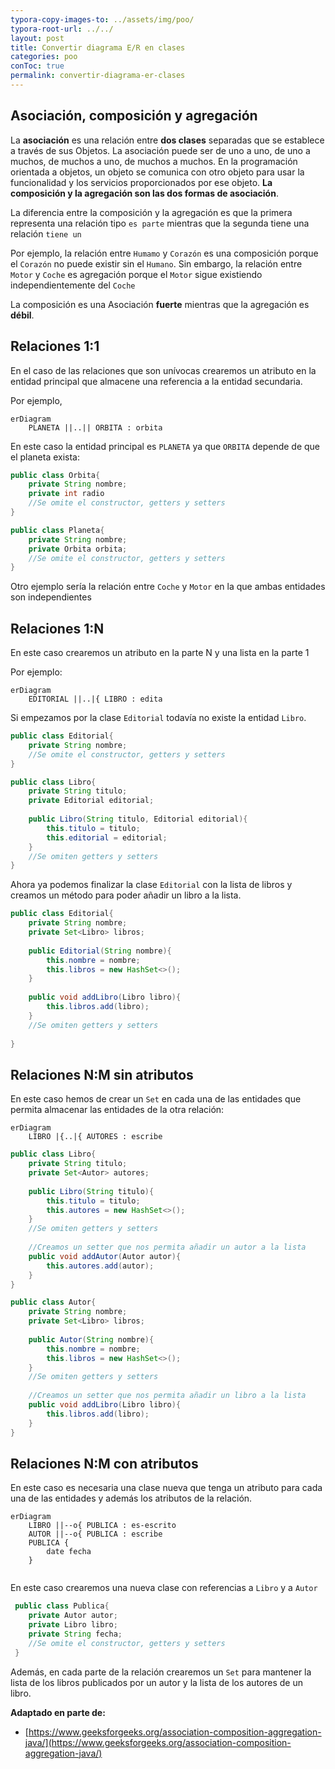 ```yaml
---
typora-copy-images-to: ../assets/img/poo/
typora-root-url: ../../
layout: post
title: Convertir diagrama E/R en clases
categories: poo
conToc: true
permalink: convertir-diagrama-er-clases
---
```


## Asociación, composición y agregación

La **asociación** es una relación entre **dos clases** separadas que se establece a través de sus Objetos. La asociación puede ser de uno a uno, de uno a muchos, de muchos a uno, de muchos a muchos. En la programación orientada a objetos, un objeto se comunica con otro objeto para usar la funcionalidad y los servicios proporcionados por ese objeto. **La composición y la agregación son las dos formas de asociación**.

La diferencia entre la composición y la agregación es que la primera representa una relación tipo `es parte` mientras que la segunda tiene una relación `tiene un`

Por ejemplo, la relación entre `Humamo` y `Corazón` es una composición porque el `Corazón` no puede existir sin el `Humano`. Sin embargo, la relación entre `Motor` y `Coche` es agregación porque el `Motor` sigue existiendo independientemente del `Coche`

La composición es una Asociación **fuerte** mientras que la agregación es **débil**.

## Relaciones 1:1

En el caso de las relaciones que son unívocas crearemos un atributo en la entidad principal que almacene una referencia a la entidad secundaria. 

Por ejemplo,

```mermaid
erDiagram
	PLANETA ||..|| ORBITA : orbita 
```

En este caso la entidad principal es  `PLANETA` ya que `ORBITA` depende de que el planeta exista:

```java
public class Orbita{
	private String nombre;
	private int radio
    //Se omite el constructor, getters y setters
}
```

```java
public class Planeta{
    private String nombre;
    private Orbita orbita;
	//Se omite el constructor, getters y setters
}
```

Otro ejemplo sería la relación entre `Coche` y `Motor` en la que ambas entidades son independientes

## Relaciones 1:N

En este caso crearemos un atributo en la parte N y una lista en la parte 1

Por ejemplo:

```mermaid
erDiagram
	EDITORIAL ||..|{ LIBRO : edita 
```
Si empezamos por la clase `Editorial` todavía no existe la entidad `Libro`.
```java
public class Editorial{
    private String nombre;
	//Se omite el constructor, getters y setters
}
```

```java
public class Libro{
    private String titulo;
    private Editorial editorial;
	
	public Libro(String titulo, Editorial editorial){
        this.titulo = titulo;
        this.editorial = editorial;
    }
    //Se omiten getters y setters
}
```

Ahora ya podemos finalizar la clase `Editorial` con la lista de libros y creamos un método para poder añadir un libro a la lista.

```java
public class Editorial{
    private String nombre;
    private Set<Libro> libros;
    
    public Editorial(String nombre){
        this.nombre = nombre;
        this.libros = new HashSet<>();
    }
    
    public void addLibro(Libro libro){
        this.libros.add(libro);
    }
	//Se omiten getters y setters
    
}
```



## Relaciones N:M sin atributos

En este caso hemos de crear un `Set` en cada una de las entidades que permita almacenar las entidades de la otra relación:

```mermaid
erDiagram
	LIBRO |{..|{ AUTORES : escribe 
```

```java
public class Libro{
    private String titulo;
    private Set<Autor> autores;
    
    public Libro(String titulo){
        this.titulo = titulo;
        this.autores = new HashSet<>();
    }
	//Se omiten getters y setters
    
    //Creamos un setter que nos permita añadir un autor a la lista
    public void addAutor(Autor autor){
        this.autores.add(autor);
    }
}
```

```java
public class Autor{
    private String nombre;
    private Set<Libro> libros;
    
    public Autor(String nombre){
        this.nombre = nombre;
        this.libros = new HashSet<>();
    }
	//Se omiten getters y setters
    
    //Creamos un setter que nos permita añadir un libro a la lista
    public void addLibro(Libro libro){
        this.libros.add(libro);
    }
}
```

## Relaciones N:M con atributos

En este caso es necesaria una clase nueva que tenga un atributo para cada una de las entidades y además los atributos de la relación.

```mermaid
erDiagram
    LIBRO ||--o{ PUBLICA : es-escrito
    AUTOR ||--o{ PUBLICA : escribe
    PUBLICA {
    	date fecha
    }
    
```

En este caso crearemos una nueva clase con referencias a `Libro` y a `Autor`

```java
 public class Publica{
 	private Autor autor;
    private Libro libro;
    private String fecha;
    //Se omite el constructor, getters y setters
 }
```

Además, en cada parte de la relación crearemos un `Set` para mantener la lista de los libros publicados por un autor y la lista de los autores de un libro.



**Adaptado en parte de:**

* [https://www.geeksforgeeks.org/association-composition-aggregation-java/](https://www.geeksforgeeks.org/association-composition-aggregation-java/)

